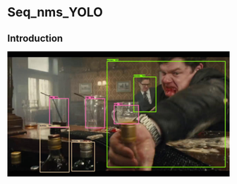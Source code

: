 # Seq_nms_YOLO
## Introduction
![alt text](https://github.com/lepori1/seq_nms_yolo/blob/main/index.jpg)
